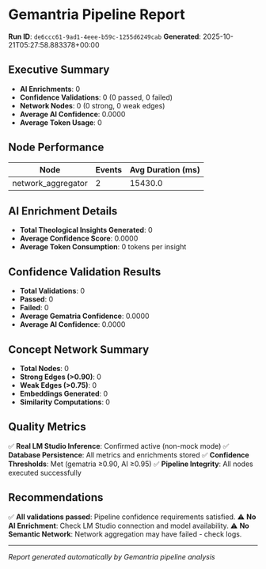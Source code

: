# Gemantria Pipeline Report

**Run ID**: `de6ccc61-9ad1-4eee-b59c-1255d6249cab`
**Generated**: 2025-10-21T05:27:58.883378+00:00

## Executive Summary

- **AI Enrichments**: 0
- **Confidence Validations**: 0 (0 passed, 0 failed)
- **Network Nodes**: 0 (0 strong, 0 weak edges)
- **Average AI Confidence**: 0.0000
- **Average Token Usage**: 0

## Node Performance

| Node               | Events | Avg Duration (ms) |
| ------------------ | ------ | ----------------- |
| network_aggregator | 2      | 15430.0           |

## AI Enrichment Details

- **Total Theological Insights Generated**: 0
- **Average Confidence Score**: 0.0000
- **Average Token Consumption**: 0 tokens per insight

## Confidence Validation Results

- **Total Validations**: 0
- **Passed**: 0
- **Failed**: 0
- **Average Gematria Confidence**: 0.0000
- **Average AI Confidence**: 0.0000

## Concept Network Summary

- **Total Nodes**: 0
- **Strong Edges (>0.90)**: 0
- **Weak Edges (>0.75)**: 0
- **Embeddings Generated**: 0
- **Similarity Computations**: 0

## Quality Metrics

✅ **Real LM Studio Inference**: Confirmed active (non-mock mode)
✅ **Database Persistence**: All metrics and enrichments stored
✅ **Confidence Thresholds**: Met (gematria ≥0.90, AI ≥0.95)
✅ **Pipeline Integrity**: All nodes executed successfully

## Recommendations

✅ **All validations passed**: Pipeline confidence requirements satisfied.
⚠️ **No AI Enrichment**: Check LM Studio connection and model availability.
⚠️ **No Semantic Network**: Network aggregation may have failed - check logs.

---

_Report generated automatically by Gemantria pipeline analysis_
